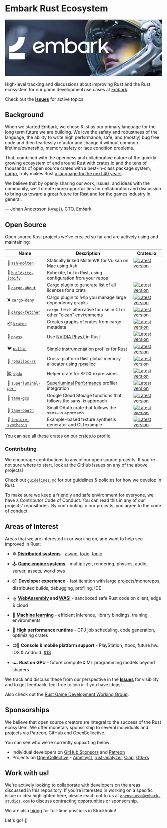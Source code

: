# Embark Rust Ecosystem

[![Embark logo](media/embark-logo-bg.jpg)](http://embark.games)

High-level tracking and discussions about improving Rust and the Rust ecosystem for our game development use cases at [Embark](http://embark.games).

Check out the __[Issues](https://github.com/EmbarkStudios/rust-ecosystem/issues)__ for active topics.

## Background

When we started Embark, we chose Rust as our primary language for the long term future we are building. We love the safety and robustness of the language, the ability to write high performance, safe, and (mostly) bug free code and then fearlessly refactor and change it without common lifetime/ownership, memory safety or race condition problems.

That, combined with the openness and collaborative nature of the quickly growing ecosystem of and around Rust with crates.io and the tens of thousands of open source crates with a best-in-class package system, [cargo](https://doc.rust-lang.org/cargo/), truly makes Rust [a language for the next 40 years](https://www.youtube.com/watch?v=A3AdN7U24iU).

We believe that by openly sharing our work, issues, and ideas with the community, we'll create more opportunities for collaboration and discussion to bring us toward a great future for Rust and for the games industry in general.

-- Johan Andersson ([`@repi`](http://twitter.com/repi)), CTO, Embark

## Open Source

Open source Rust projects we've created so far and are actively using and maintaining:

Name | Description | Crates.io
--- | --- | ---
🌋 [`ash-molten`](https://github.com/EmbarkStudios/ash-molten.git) | Statically linked MoltenVK for Vulkan on Mac using Ash | [![Latest version](https://img.shields.io/crates/v/ash-molten.svg)](https://crates.io/crates/ash-molten)
👷 [`buildkite-jobify`](https://github.com/EmbarkStudios/buildkite-jobify) | Kubekite, but in Rust, using configuration from your repos
📜 [`cargo-about`](https://github.com/EmbarkStudios/cargo-about) | Cargo plugin to generate list of all licenses for a crate | [![Latest version](https://img.shields.io/crates/v/cargo-about.svg)](https://crates.io/crates/cargo-about)
❌ [`cargo-deny`](https://github.com/EmbarkStudios/cargo-deny) | Cargo plugin to help you manage large dependency graphs | [![Latest version](https://img.shields.io/crates/v/cargo-deny.svg)](https://crates.io/crates/cargo-deny)
🎁 [`cargo-fetcher`](https://github.com/EmbarkStudios/cargo-fetcher) | `cargo fetch` alternative for use in CI or other "clean" environments | [![Latest version](https://img.shields.io/crates/v/cargo-fetcher.svg)](https://crates.io/crates/cargo-fetcher)
📦 [`krates`](https://github.com/EmbarkStudios/krates) | Creates graphs of crates from cargo metadata | [![Latest version](https://img.shields.io/crates/v/krates.svg)](https://crates.io/crates/krates)
🎳 [`physx`](https://github.com/EmbarkStudios/physx-rs) | Use [NVIDIA PhysX](https://github.com/NVIDIAGameWorks/PhysX) in Rust | [![Latest version](https://img.shields.io/crates/v/physx.svg)](https://crates.io/crates/physx)
🐦 [`puffin`](https://github.com/EmbarkStudios/puffin) | Simple instrumentation profiler for Rust | [![Latest version](https://img.shields.io/crates/v/puffin.svg)](https://crates.io/crates/puffin)
🐏 [`rpmalloc-rs`](https://github.com/EmbarkStudios/rpmalloc-rs) | Cross-platform Rust global memory allocator using [rpmalloc](https://github.com/rampantpixels/rpmalloc) | [![Latest version](https://img.shields.io/crates/v/rpmalloc.svg)](https://crates.io/crates/rpmalloc)
🆔 [`spdx`](https://github.com/EmbarkStudios/spdx) | Helper crate for SPDX expressions | [![Latest version](https://img.shields.io/crates/v/spdx.svg)](https://crates.io/crates/spdx)
🔆 [`superluminal-perf`](https://github.com/EmbarkStudios/superluminal-perf-rs) | [Superluminal Performance](http://superluminal.eu) profiler integration | [![Latest version](https://img.shields.io/crates/v/superluminal-perf.svg)](https://crates.io/crates/superluminal-perf)
📂 [`tame-gcs`](https://github.com/EmbarkStudios/tame-gcs) | Google Cloud Storage functions that follows the sans-io approach | [![Latest version](https://img.shields.io/crates/v/tame-gcs.svg)](https://crates.io/crates/tame-gcs)
🔐 [`tame-oauth`](https://github.com/EmbarkStudios/tame-oauth) | Small OAuth crate that follows the sans-io approach | [![Latest version](https://img.shields.io/crates/v/tame-oauth.svg)](https://crates.io/crates/tame-oauth)
🎨 [`texture-synthesis`](https://github.com/EmbarkStudios/texture-synthesis) | Example-based texture synthesis generator and CLI example | [![Latest version](https://img.shields.io/crates/v/texture-synthesis.svg)](https://crates.io/crates/texture-synthesis)

You can see all these crates on our [crates.io profile](https://crates.io/users/embark-studios).

### Contributing

We encourage contributions to any of our open source projects. If you're not sure where to start, look at the GitHub issues on any of the above projects!

Check out [`guidelines.md`](guidelines.md) for our guidelines & policies for how we develop in Rust.

To make sure we keep a friendly and safe environment for everyone, we have a Contributor Code of Conduct. You can read this in any of our projects' repositories. By contributing to our projects, you agree to the code of conduct.

## Areas of Interest

Areas that we are interested in or working on, and want to help see improved in Rust:

* ☸ __[Distributed systems](https://areweasyncyet.rs/)__ - [async](https://rust-lang.github.io/async-book/), [tokio](https://tokio.rs/), [tonic](https://github.com/hyperium/tonic)

* 🕹️ __[Game engine systems](http://arewegameyet.com/)__ - multiplayer, rendering, physics, audio, server, assets, workflows

* 📦 __Developer experience__ - fast iteration with large projects/monorepos, distributed builds, debugging, profiling, IDE

* 🛸 __[WebAssembly](https://webassembly.org/) and [WASI](https://hacks.mozilla.org/2019/03/standardizing-wasi-a-webassembly-system-interface/)__ - sandboxed safe Rust code on client, edge & cloud

* 🤖 __[Machine learning](http://www.arewelearningyet.com/)__ - efficient inference, library bindings, training environments

* 🚀 __High performance runtime__ - CPU job scheduling, code generation, optimizing crates

* 📺📱 __Console & mobile platform support__ - PlayStation, Xbox, future hw. iOS & Android. [#18](https://github.com/EmbarkStudios/rust-ecosystem/issues/18)

* 🏎 __Rust on GPU__ - future compute & ML programming models beyond shaders

We track and discuss these from our perspective in the __[Issues](https://github.com/EmbarkStudios/rust-ecosystem/issues)__ for visibility and to get feedback, feel free to join in if you have ideas!

Also check out the [Rust Game Development Working Group](https://github.com/rust-gamedev/wg).

## Sponsorships

We believe that open source creators are integral to the success of the Rust ecosystem. We offer monetary sponsorship to several individuals and projects via Patreon, GitHub and OpenCollective.

You can see who we're currently supporting below:

* Individual developers on [GitHub Sponsors](https://github.com/embark-studios) and [Patreon](https://www.patreon.com/embarkstudios/creators)
* Projects on [OpenCollective](https://opencollective.com/embarkstudios) - [Amethyst](https://amethyst.rs/), [rust-analyzer](https://github.com/rust-analyzer/rust-analyzer), [Clap](https://clap.rs), [Gtk-rs](https://gtk-rs.org/)

## Work with us!

We're actively looking to collaborate with developers on the areas discussed in this repository. If you're interested in working on a specific issue or idea highlighted here, please reach out to us at [`opensource@embark-studios.com`](mailto:opensource@embark-studios.com) to discuss contracting opportunities or sponsorship.

We are also [hiring](https://embark.games/jobs/) for full-time positions in Stockholm!

Let's go! 🚀
